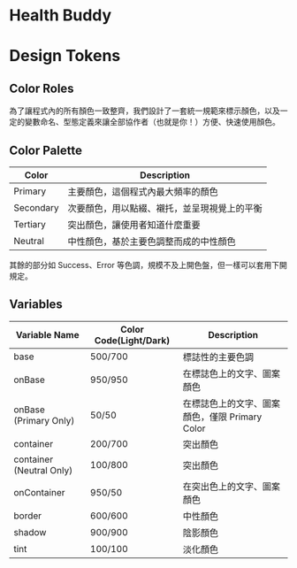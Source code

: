 # Health Buddy


# Design Tokens

## Color Roles

為了讓程式內的所有顏色一致整齊，我們設計了一套統一規範來標示顏色，以及一定的變數命名、型態定義來讓全部協作者（也就是你！）方便、快速使用顏色。

## Color Palette

| Color     | Description |
|    ---    | --- |
| Primary   | 主要顏色，這個程式內最大頻率的顏色 |
| Secondary | 次要顏色，用以點綴、襯托，並呈現視覺上的平衡 |
| Tertiary  | 突出顏色，讓使用者知道什麼重要 |
| Neutral   | 中性顏色，基於主要色調整而成的中性顏色 |

其餘的部分如 Success、Error 等色調，規模不及上開色盤，但一樣可以套用下開規定。

## Variables

| Variable Name | Color Code(Light/Dark) | Description |
|    ---        | ---     | --- |
| base          | 500/700 | 標誌性的主要色調 |
| onBase        | 950/950 | 在標誌色上的文字、圖案顏色 |
| onBase  (Primary Only)  | 50/50 | 在標誌色上的文字、圖案顏色，僅限 Primary Color |
| container     | 200/700 | 突出顏色 |
| container (Neutral Only)| 100/800 | 突出顏色 |
| onContainer   | 950/50  | 在突出色上的文字、圖案顏色 |
| border        | 600/600 | 中性顏色 |
| shadow        | 900/900 | 陰影顏色 |
| tint          | 100/100 | 淡化顏色 |
